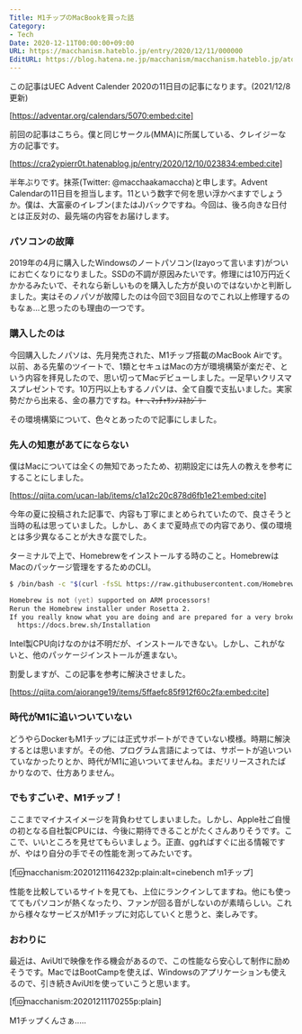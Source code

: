 ```yaml
---
Title: M1チップのMacBookを買った話
Category:
- Tech
Date: 2020-12-11T00:00:00+09:00
URL: https://macchanism.hateblo.jp/entry/2020/12/11/000000
EditURL: https://blog.hatena.ne.jp/macchanism/macchanism.hateblo.jp/atom/entry/26006613662586543
---
```


この記事はUEC Advent Calender 2020の11日目の記事になります。(2021/12/8 更新)

[https://adventar.org/calendars/5070:embed:cite]

前回の記事はこちら。僕と同じサークル(MMA)に所属している、クレイジーな方の記事です。

[https://cra2ypierr0t.hatenablog.jp/entry/2020/12/10/023834:embed:cite]

半年ぶりです。抹茶(Twitter: @macchaakamaccha)と申します。Advent Calendarの11日目を担当します。11という数字で何を思い浮かべますでしょうか。僕は、大富豪のイレブン(またはJ)バックですね。今回は、後ろ向きな日付とは正反対の、最先端の内容をお届けします。

<!-- more -->

### パソコンの故障
2019年の4月に購入したWindowsのノートパソコン(Izayoって言います)がついにお亡くなりになりました。SSDの不調が原因みたいです。修理には10万円近くかかるみたいで、それなら新しいものを購入した方が良いのではないかと判断しました。実はそのノパソが故障したのは今回で3回目なのでこれ以上修理するのもなぁ...と思ったのも理由の一つです。

### 購入したのは
今回購入したノパソは、先月発売された、M1チップ搭載のMacBook Airです。以前、ある先輩のツイートで、1類とセキュはMacの方が環境構築が楽だぞ、という内容を拝見したので、思い切ってMacデビューしました。一足早いクリスマスプレゼントです。10万円以上もするノパソは、全て自腹で支払いました。実家勢だから出来る、金の暴力ですね。<s>ｷｬｰ､ﾏｯﾁｬｻﾝﾉｽﾈｶｼﾞﾘｰ</s>

その環境構築について、色々とあったので記事にしました。

### 先人の知恵があてにならない
僕はMacについては全くの無知であったため、初期設定には先人の教えを参考にすることにしました。

[https://qiita.com/ucan-lab/items/c1a12c20c878d6fb1e21:embed:cite]

今年の夏に投稿された記事で、内容も丁寧にまとめられていたので、良さそうと当時の私は思っていました。しかし、あくまで夏時点での内容であり、僕の環境とは多少異なることが大きな罠でした。

ターミナルで上で、Homebrewをインストールする時のこと。HomebrewはMacのパッケージ管理をするためのCLI。

```zsh
$ /bin/bash -c "$(curl -fsSL https://raw.githubusercontent.com/Homebrew/install/master/install.sh)"

Homebrew is not (yet) supported on ARM processors!
Rerun the Homebrew installer under Rosetta 2.
If you really know what you are doing and are prepared for a very broken experience you can use another installation option for installing on ARM:
  https://docs.brew.sh/Installation
```

Intel製CPU向けなのかは不明だが、インストールできない。しかし、これがないと、他のパッケージインストールが進まない。

割愛しますが、この記事を参考に解決させました。

[https://qiita.com/aiorange19/items/5ffaefc85f912f60c2fa:embed:cite]

### 時代がM1に追いついていない
どうやらDockerもM1チップには正式サポートができていない模様。時期に解決するとは思いますが。その他、プログラム言語によっては、サポートが追いついていなかったりとか、時代がM1に追いついてませんね。まだリリースされたばかりなので、仕方ありません。

### でもすごいぞ、M1チップ！
ここまでマイナスイメージを背負わせてしまいました。しかし、Apple社ご自慢の初となる自社製CPUには、今後に期待できることがたくさんありそうです。ここで、いいところを見せてもらいましょう。正直、ggればすぐに出る情報ですが、やはり自分の手でその性能を測ってみたいです。

[f:id:macchanism:20201211164232p:plain:alt=cinebench m1チップ]

性能を比較しているサイトを見ても、上位にランクインしてますね。他にも使っててもパソコンが熱くなったり、ファンが回る音がしないのが素晴らしい。これから様々なサービスがM1チップに対応していくと思うと、楽しみです。

### おわりに
最近は、AviUtlで映像を作る機会があるので、この性能なら安心して制作に励めそうです。MacではBootCampを使えば、Windowsのアプリケーションも使えるので、引き続きAviUtlを使っていこうと思います。

[f:id:macchanism:20201211170255p:plain]

M1チップくんさぁ.....
